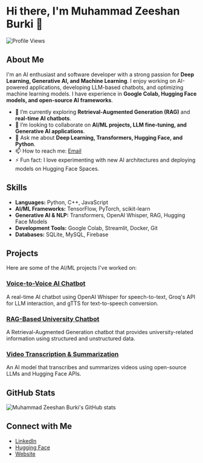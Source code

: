 # Hi there, I'm Muhammad Zeeshan Burki 👋

![Profile Views](https://komarev.com/ghpvc/?username=Muhammad-Zeeshan-Burki&color=blueviolet)

## About Me

I'm an AI enthusiast and software developer with a strong passion for **Deep Learning, Generative AI, and Machine Learning**. I enjoy working on AI-powered applications, developing LLM-based chatbots, and optimizing machine learning models. I have experience in **Google Colab, Hugging Face models, and open-source AI frameworks**.

- 🚀 I’m currently exploring **Retrieval-Augmented Generation (RAG)** and **real-time AI chatbots**.
- 🤝 I’m looking to collaborate on **AI/ML projects, LLM fine-tuning, and Generative AI applications**.
- 💬 Ask me about **Deep Learning, Transformers, Hugging Face, and Python**.
- 📫 How to reach me: [Email](mailto:zeshanburki42@gmail.com)
- ⚡ Fun fact: I love experimenting with new AI architectures and deploying models on Hugging Face Spaces.

## Skills

- **Languages:** Python, C++, JavaScript
- **AI/ML Frameworks:** TensorFlow, PyTorch, scikit-learn
- **Generative AI & NLP:** Transformers, OpenAI Whisper, RAG, Hugging Face Models
- **Development Tools:** Google Colab, Streamlit, Docker, Git
- **Databases:** SQLite, MySQL, Firebase

## Projects

Here are some of the AI/ML projects I've worked on:

### [Voice-to-Voice AI Chatbot](https://github.com/Muhammad-Zeeshan-Burki/voice-ai-chatbot)
A real-time AI chatbot using OpenAI Whisper for speech-to-text, Groq's API for LLM interaction, and gTTS for text-to-speech conversion.

### [RAG-Based University Chatbot](https://github.com/Muhammad-Zeeshan-Burki/university-rag-chatbot)
A Retrieval-Augmented Generation chatbot that provides university-related information using structured and unstructured data.

### [Video Transcription & Summarization](https://github.com/Muhammad-Zeeshan-Burki/video-summarization-ai)
An AI model that transcribes and summarizes videos using open-source LLMs and Hugging Face APIs.

## GitHub Stats

![Muhammad Zeeshan Burki's GitHub stats](https://github-readme-stats.vercel.app/api?username=Muhammad-Zeeshan-Burki&show_icons=true&theme=dark)

## Connect with Me

- [LinkedIn](https://www.linkedin.com/in/muhammad-zeeshan-burki/)
- [Hugging Face](https://huggingface.co/Zeeshan42)
- [Website](https://your-website.com)
